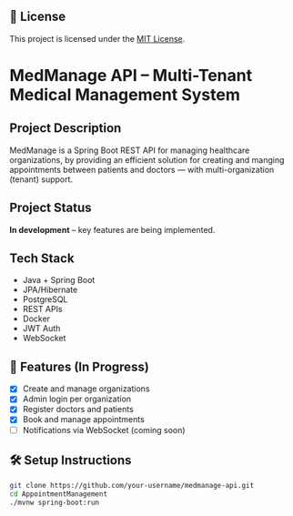 ## 📖 License
This project is licensed under the [MIT License](./LICENSE).

# MedManage API – Multi-Tenant Medical Management System

## Project Description
MedManage is a Spring Boot REST API for managing healthcare organizations, by providing an efficient solution for creating and manging appointments between patients and doctors — with multi-organization (tenant) support.

## Project Status
**In development** – key features are being implemented.

## Tech Stack
- Java + Spring Boot
- JPA/Hibernate
- PostgreSQL
- REST APIs
- Docker
- JWT Auth
- WebSocket

## 🔧 Features (In Progress)
- [x] Create and manage organizations
- [x] Admin login per organization
- [x] Register doctors and patients
- [x] Book and manage appointments
- [ ] Notifications via WebSocket (coming soon)

## 🛠 Setup Instructions
```bash
git clone https://github.com/your-username/medmanage-api.git
cd AppointmentManagement
./mvnw spring-boot:run
